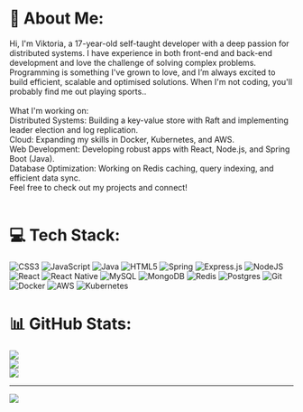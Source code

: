 # 💫 About Me:
Hi, I'm Viktoria, a 17-year-old self-taught developer with a deep passion for distributed systems. I have experience in both front-end and back-end development and love the challenge of solving complex problems. Programming is something I've grown to love, and I’m always excited to build efficient, scalable and optimised solutions. When I'm not coding, you'll probably find me out playing sports..<br><br>What I'm working on:<br>Distributed Systems: Building a key-value store with Raft and implementing leader election and log replication.<br>Cloud: Expanding my skills in Docker, Kubernetes, and AWS.<br>Web Development: Developing robust apps with React, Node.js, and Spring Boot (Java).<br>Database Optimization: Working on Redis caching, query indexing, and efficient data sync.<br>Feel free to check out my projects and connect!<br><br>


# 💻 Tech Stack:
![CSS3](https://img.shields.io/badge/css3-%231572B6.svg?style=for-the-badge&logo=css3&logoColor=white) ![JavaScript](https://img.shields.io/badge/javascript-%23323330.svg?style=for-the-badge&logo=javascript&logoColor=%23F7DF1E) ![Java](https://img.shields.io/badge/java-%23ED8B00.svg?style=for-the-badge&logo=openjdk&logoColor=white) ![HTML5](https://img.shields.io/badge/html5-%23E34F26.svg?style=for-the-badge&logo=html5&logoColor=white) ![Spring](https://img.shields.io/badge/spring-%236DB33F.svg?style=for-the-badge&logo=spring&logoColor=white) ![Express.js](https://img.shields.io/badge/express.js-%23404d59.svg?style=for-the-badge&logo=express&logoColor=%2361DAFB) ![NodeJS](https://img.shields.io/badge/node.js-6DA55F?style=for-the-badge&logo=node.js&logoColor=white) ![React](https://img.shields.io/badge/react-%2320232a.svg?style=for-the-badge&logo=react&logoColor=%2361DAFB) ![React Native](https://img.shields.io/badge/react_native-%2320232a.svg?style=for-the-badge&logo=react&logoColor=%2361DAFB) ![MySQL](https://img.shields.io/badge/mysql-4479A1.svg?style=for-the-badge&logo=mysql&logoColor=white) ![MongoDB](https://img.shields.io/badge/MongoDB-%234ea94b.svg?style=for-the-badge&logo=mongodb&logoColor=white) ![Redis](https://img.shields.io/badge/redis-%23DD0031.svg?style=for-the-badge&logo=redis&logoColor=white) ![Postgres](https://img.shields.io/badge/postgres-%23316192.svg?style=for-the-badge&logo=postgresql&logoColor=white) ![Git](https://img.shields.io/badge/git-%23F05033.svg?style=for-the-badge&logo=git&logoColor=white) ![Docker](https://img.shields.io/badge/docker-%230db7ed.svg?style=for-the-badge&logo=docker&logoColor=white) ![AWS](https://img.shields.io/badge/AWS-%23FF9900.svg?style=for-the-badge&logo=amazon-aws&logoColor=white) ![Kubernetes](https://img.shields.io/badge/kubernetes-%23326ce5.svg?style=for-the-badge&logo=kubernetes&logoColor=white)
# 📊 GitHub Stats:
![](https://github-readme-stats.vercel.app/api?username=Viktoria12345123&theme=cobalt&hide_border=false&include_all_commits=false&count_private=false)<br/>
![](https://github-readme-streak-stats.herokuapp.com/?user=Viktoria12345123&theme=cobalt&hide_border=false)<br/>
![](https://github-readme-stats.vercel.app/api/top-langs/?username=Viktoria12345123&theme=cobalt&hide_border=false&include_all_commits=false&count_private=false&layout=compact)

---
[![](https://visitcount.itsvg.in/api?id=Viktoria12345123&icon=0&color=0)](https://visitcount.itsvg.in)

<!-- Proudly created with GPRM ( https://gprm.itsvg.in ) -->
